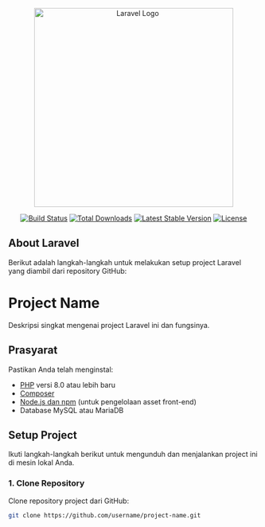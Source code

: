 <p align="center"><a href="https://laravel.com" target="_blank"><img src="https://raw.githubusercontent.com/laravel/art/master/logo-lockup/5%20SVG/2%20CMYK/1%20Full%20Color/laravel-logolockup-cmyk-red.svg" width="400" alt="Laravel Logo"></a></p>

<p align="center">
<a href="https://github.com/laravel/framework/actions"><img src="https://github.com/laravel/framework/workflows/tests/badge.svg" alt="Build Status"></a>
<a href="https://packagist.org/packages/laravel/framework"><img src="https://img.shields.io/packagist/dt/laravel/framework" alt="Total Downloads"></a>
<a href="https://packagist.org/packages/laravel/framework"><img src="https://img.shields.io/packagist/v/laravel/framework" alt="Latest Stable Version"></a>
<a href="https://packagist.org/packages/laravel/framework"><img src="https://img.shields.io/packagist/l/laravel/framework" alt="License"></a>
</p>

## About Laravel

Berikut adalah langkah-langkah untuk melakukan setup project Laravel yang diambil dari repository GitHub:

 # Project Name

Deskripsi singkat mengenai project Laravel ini dan fungsinya.

## Prasyarat

Pastikan Anda telah menginstal:
- [PHP](https://www.php.net/downloads.php) versi 8.0 atau lebih baru
- [Composer](https://getcomposer.org/download/)
- [Node.js dan npm](https://nodejs.org/en/download/) (untuk pengelolaan asset front-end)
- Database MySQL atau MariaDB

## Setup Project

Ikuti langkah-langkah berikut untuk mengunduh dan menjalankan project ini di mesin lokal Anda.

### 1. Clone Repository
Clone repository project dari GitHub:
```bash
git clone https://github.com/username/project-name.git


